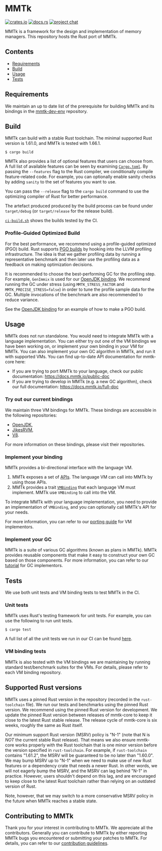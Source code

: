 # MMTk

[![crates.io](https://img.shields.io/crates/v/mmtk.svg)](https://crates.io/crates/mmtk)
[![docs.rs](https://docs.rs/mmtk/badge.svg)](https://docs.rs/mmtk/)
[![project chat](https://img.shields.io/badge/zulip-join_chat-brightgreen.svg)](https://mmtk.zulipchat.com/)

MMTk is a framework for the design and implementation of memory managers.
This repository hosts the Rust port of MMTk.

## Contents

* [Requirements](#requirements)
* [Build](#build)
* [Usage](#Usage)
* [Tests](#tests)

## Requirements

We maintain an up to date list of the prerequisite for building MMTk and its bindings in the [mmtk-dev-env](https://github.com/mmtk/mmtk-dev-env) repository.

## Build

MMTk can build with a stable Rust toolchain. The minimal supported Rust version is 1.61.0, and MMTk is tested with 1.66.1.

```console
$ cargo build
```

MMTk also provides a list of optional features that users can choose from.
A full list of available features can be seen by examining [`Cargo.toml`](Cargo.toml).
By passing the `--features` flag to the Rust compiler,
we conditionally compile feature-related code.
For example, you can optionally enable sanity checks by adding `sanity` to the set of features
you want to use.

You can pass the `--release` flag to the `cargo build` command to use the
optimizing compiler of Rust for better performance.

The artefact produced produced by the build process can be found under
`target/debug` (or `target/release` for the release build).

[`ci-build.sh`](.github/scripts/ci-build.sh) shows the builds tested by the CI.

### Profile-Guided Optimized Build

For the best performance, we recommend using a profile-guided optimized (PGO)
build. Rust supports [PGO builds](https://doc.rust-lang.org/rustc/profile-guided-optimization.html)
by hooking into the LLVM profiling infrastructure. The idea is that we gather
profiling data by running a representative benchmark and then later use the
profiling data as a feedback on making optimization decisions.

It is recommended to choose the best-performing GC for the profiling step. For
example, `GenImmix` is used for our [OpenJDK binding](https://github.com/mmtk/mmtk-openjdk).
We recommend running the GC under stress (using `MMTK_STRESS_FACTOR` and
`MMTK_PRECISE_STRESS=false`) in order to tune the profile sample data for the
GC. Multiple invocations of the benchmark are also recommended to reduce
variance.

See the [OpenJDK binding](https://github.com/mmtk/mmtk-openjdk#build) for an
example of how to make a PGO build.

## Usage

MMTk does not run standalone. You would need to integrate MMTk with a language implementation.
You can either try out one of the VM bindings we have been working on, or implement your own binding in your VM for MMTk.
You can also implement your own GC algorithm in MMTk, and run it with supported VMs.
You can find up-to-date API documentation for mmtk-core here:
* If you are trying to port MMTk to your language, check our public documentation: https://docs.mmtk.io/public-doc
* If you are trying to develop in MMTk (e.g. a new GC algorithm), check our full documentation: https://docs.mmtk.io/full-doc

### Try out our current bindings

We maintain three VM bindings for MMTk. These bindings are accessible in the following repositories:

* [OpenJDK](https://github.com/mmtk/mmtk-openjdk),
* [JikesRVM](https://github.com/mmtk/mmtk-jikesrvm),
* [V8](https://github.com/mmtk/mmtk-v8).

For more information on these bindings, please visit their repositories.

### Implement your binding

MMTk provides a bi-directional interface with the language VM.

1. MMTk exposes a set of [APIs](src/memory_manager.rs). The language VM can call into MMTk by using those APIs.
2. MMTk provides a trait [`VMBinding`](src/vm/mod.rs) that each language VM must implement. MMTk use `VMBinding` to call into the VM.

To integrate MMTk with your language implementation, you need to provide an implementation of `VMBinding`, and
you can optionally call MMTk's API for your needs.

For more information, you can refer to our [porting guide](https://docs.mmtk.io/userguide/prefix.html) for VM implementors.

### Implement your GC

MMTk is a suite of various GC algorithms (known as plans in MMTk). MMTk provides reusable components that make it easy
to construct your own GC based on those components. For more information, you can refer to our [tutorial](https://docs.mmtk.io/tutorial/prefix.html)
for GC implementors.

## Tests

We use both unit tests and VM binding tests to test MMTk in the CI.

### Unit tests

MMTk uses Rust's testing framework for unit tests. For example, you can use the following to run unit tests.

```console
$ cargo test
```

A full list of all the unit tests we run in our CI can be found [here](.github/scripts/ci-test.sh).

### VM binding tests

MMTk is also tested with the VM bindings we are maintaining by running standard test/benchmark suites for the VMs.
For details, please refer to each VM binding repository.

## Supported Rust versions

MMTk uses a pinned Rust version in the repository (recorded in the `rust-toolchain` file).  We run
our tests and benchmarks using the pinned Rust version. We recommend using the pinned Rust version
for development. We update the pinned Rust version between releases of mmtk-core to keep it close to
the latest Rust stable release. The release cycle of mmtk-core is six weeks, roughly the same as
Rust itself. 

Our minimum support Rust version (MSRV) policy is "N-1" (note that N is *NOT* the current stable Rust release).  That means we also ensure mmtk-core works
properly with the Rust toolchain that is one minor version before the version specified in
`rust-toolchain`.  For example, if `rust-toolchain` contains "1.61.2", the MSRV will be guaranteed
to be no later than "1.60.0".  We may bump MSRV up to "N-1" when we need to make use of new Rust
features or a dependency crate that needs a newer Rust. In other words, we will not eagerly bump the MSRV, and the MSRV can lag behind "N-1" in practice. However, users shouldn't depend on this lag, and are encouraged to keep close to the
latest Rust toolchain rather than relying on an outdated version of Rust.

Note, however, that we may switch to a more conservative MSRV policy in the future when MMTk reaches
a stable state.

## Contributing to MMTk

Thank you for your interest in contributing to MMTk. We appreciate all the contributors. Generally you can contribute to MMTk by either
reporting MMTk bugs you encountered or submitting your patches to MMTk. For details, you can refer to our [contribution guidelines](./CONTRIBUTING.md).
